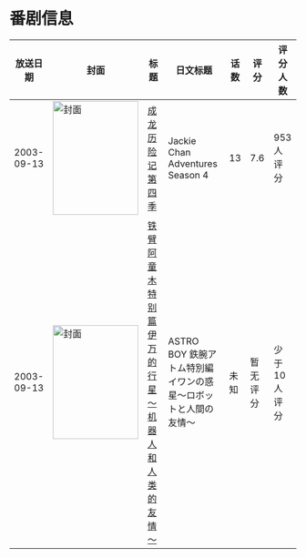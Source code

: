 # 番剧信息

|放送日期|封面|标题|日文标题|话数|评分|评分人数|
|---|---|---|---|---|---|---|
|2003-09-13|<img src="//lain.bgm.tv/pic/cover/c/67/85/334401_JDQQs.jpg" alt="封面" style="width:150px;height:200px;object-fit:cover;">|[成龙历险记 第四季](https://bangumi.tv/subject/334401)|Jackie Chan Adventures Season 4|13|7.6|953人评分|
|2003-09-13|<img src="//lain.bgm.tv/pic/cover/c/16/10/425944_p8WjZ.jpg" alt="封面" style="width:150px;height:200px;object-fit:cover;">|[铁臂阿童木特别篇 伊万的行星 ～机器人和人类的友情～](https://bangumi.tv/subject/425944)|ASTRO BOY 鉄腕アトム特別編 イワンの惑星〜ロボットと人間の友情〜|未知|暂无评分|少于10人评分|
